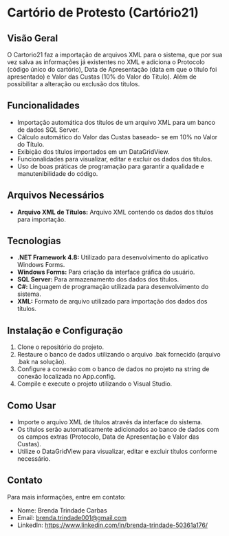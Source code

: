 # Cartório de Protesto (Cartório21)

## Visão Geral

O Cartorio21 faz a importação de arquivos XML para o sistema, que por sua vez salva as informações já existentes no XML e adiciona o Protocolo (código único do cartório), Data de Apresentação (data em que o título foi apresentado) e Valor das Custas (10% do Valor do Título). Além de possibilitar a alteração ou exclusão dos titulos.

## Funcionalidades

- Importação automática dos títulos de um arquivo XML para um banco de dados SQL Server.
- Cálculo automático do Valor das Custas baseado- se em 10% no Valor do Título.
- Exibição dos títulos importados em um DataGridView.
- Funcionalidades para visualizar, editar e excluir os dados dos títulos.
- Uso de boas práticas de programação para garantir a qualidade e manutenibilidade do código.

## Arquivos Necessários

- **Arquivo XML de Títulos:** Arquivo XML contendo os dados dos títulos para importação.

## Tecnologias

- **.NET Framework 4.8:** Utilizado para desenvolvimento do aplicativo Windows Forms.
- **Windows Forms:** Para criação da interface gráfica do usuário.
- **SQL Server:** Para armazenamento dos dados dos títulos.
- **C#:** Linguagem de programação utilizada para desenvolvimento do sistema.
- **XML:** Formato de arquivo utilizado para importação dos dados dos títulos.

## Instalação e Configuração

1. Clone o repositório do projeto.
2. Restaure o banco de dados utilizando o arquivo .bak fornecido (arquivo .bak na solução).
3. Configure a conexão com o banco de dados no projeto na string de conexão localizada no App.config.
4. Compile e execute o projeto utilizando o Visual Studio.

## Como Usar

- Importe o arquivo XML de títulos através da interface do sistema.
- Os títulos serão automaticamente adicionados ao banco de dados com os campos extras (Protocolo, Data de Apresentação e Valor das Custas).
- Utilize o DataGridView para visualizar, editar e excluir títulos conforme necessário.

## Contato

Para mais informações, entre em contato:
- Nome: Brenda Trindade Carbas
- Email: brenda.trindade001@gmail.com
- LinkedIn: https://www.linkedin.com/in/brenda-trindade-50361a176/

